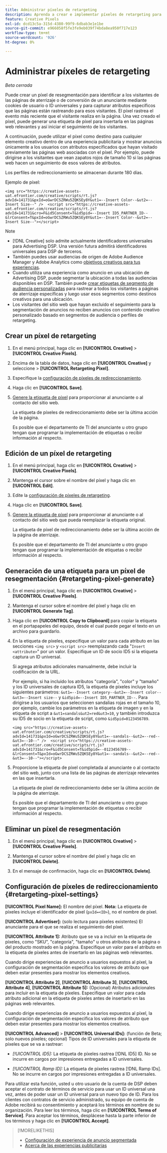 ```yaml
---
title: Administrar píxeles de retargeting
description: Aprenda a crear e implementar píxeles de retargeting para utilizarlos como objetivos para experiencias de publicidad.
feature: Creative Pixels
exl-id: dcd13c5a-315d-4380-99f9-6dbab3e1e1be
source-git-commit: e966058f5fe3fe9eb039f74bda8ea950f717e123
workflow-type: tm+mt
source-wordcount: '926'
ht-degree: 0%

---
```


# Administrar píxeles de retargeting

*Beta cerrada*

<!-- Note to self: These aren't segments -- we don't create a pool of users. -->

Puede crear un píxel de resegmentación para identificar a los visitantes de las páginas de aterrizaje o de conversión de un anunciante mediante cookies de usuario o ID universales y para capturar atributos específicos que las páginas están rastreando para esos visitantes. El píxel rastrea el evento más reciente que el visitante realiza en la página. Una vez creado el píxel, puede generar una etiqueta de píxel para insertarla en las páginas web relevantes y así iniciar el seguimiento de los visitantes.<!-- Note to self: surfer id=cookie or universal ID -->

A continuación, puede utilizar el píxel como destino para cualquier elemento creativo dentro de una experiencia publicitaria y mostrar anuncios únicamente a los usuarios con atributos especificados que hayan visitado previamente las páginas web asociadas con el píxel. Por ejemplo, puede dirigirse a los visitantes que vean zapatos rojos de tamaño 10 si las páginas web hacen un seguimiento de esos valores de atributos.<!-- better example? Make sure they match attribute examples below -->

Los perfiles de redireccionamiento se almacenan durante 180 días.

Ejemplo de píxel:

```
<img src="https://creative-assets-uat.efrontier.com/creative/scripts/rt.js?advId=141731&pxId=oGwrDCSZRWu5ZQKSEy8Y&ut1=--Insert Color--&ut2=--Insert Size--" />  <script src="https://creative-assets-uat.efrontier.com/creative/scripts/rt.js?advId=141731&cro=F&id5Consent=T&id5pid=--Insert ID5_PARTNER_ID--&lrConsent=T&pxId=oGwrDCSZRWu5ZQKSEy8Y&ut1=--Insert Color--&ut2=--Insert Size--"></script>
```

>[!NOTE]
>
> * [!DNL Creative] solo admite actualmente identificadores universales para Advertising DSP. Una versión futura admitirá identificadores universales para DSP de terceros.<!-- Clarify this and reword as needed  -->
>* También puedes usar audiencias de origen de Adobe Audience Manager y Adobe Analytics como [objetivos creativos para tus experiencias](/help/creative/experiences/experience-settings-targeting.md).
>* Cuando utiliza una experiencia como anuncio en una ubicación de Advertising DSP, puede segmentar la ubicación a todas las audiencias disponibles en DSP. También puede [crear etiquetas de segmento de audiencia personalizadas](/help/dsp/audiences/custom-segment-create.md) para rastrear a todos los visitantes a páginas de aterrizaje específicas y luego usar esos segmentos como destinos creativos para una ubicación.
>* Los visitantes del sitio web que hayan excluido el seguimiento para la segmentación de anuncios no reciben anuncios con contenido creativo personalizado basado en segmentos de audiencia o perfiles de retargeting.

## Crear un píxel de retargeting

1. En el menú principal, haga clic en **[!UICONTROL Creative]** > **[!UICONTROL Creative Pixels]**.

1. Encima de la tabla de datos, haga clic en **[!UICONTROL Creative]** y seleccione > **[!UICONTROL Retargeting Pixel]**.

1. Especifique la [configuración de píxeles de redireccionamiento](#retargeting-pixel-settings).

1. Haga clic en **[!UICONTROL Save]**.

1. [Genere la etiqueta de píxel](#retargeting-pixel-generate) para proporcionar al anunciante o al contacto del sitio web.

   La etiqueta de píxeles de redireccionamiento debe ser la última acción de la página.<!-- verify here and below -->

   Es posible que el departamento de TI del anunciante u otro grupo tengan que programar la implementación de etiquetas o recibir información al respecto.

## Edición de un píxel de retargeting

1. En el menú principal, haga clic en **[!UICONTROL Creative]** > **[!UICONTROL Creative Pixels]**.

1. Mantenga el cursor sobre el nombre del píxel y haga clic en **[!UICONTROL Edit]**.

1. Edite la [configuración de píxeles de retargeting](#retargeting-pixel-settings).

1. Haga clic en **[!UICONTROL Save]**.

1. [Genere la etiqueta de píxel](#retargeting-pixel-generate) para proporcionar al anunciante o al contacto del sitio web que pueda reemplazar la etiqueta original.

   La etiqueta de píxel de redireccionamiento debe ser la última acción de la página de aterrizaje.

   Es posible que el departamento de TI del anunciante u otro grupo tengan que programar la implementación de etiquetas o recibir información al respecto.

## Generación de una etiqueta para un píxel de resegmentación {#retargeting-pixel-generate}

1. En el menú principal, haga clic en **[!UICONTROL Creative]** > **[!UICONTROL Creative Pixels]**.

1. Mantenga el cursor sobre el nombre del píxel y haga clic en **[!UICONTROL Generate Tag]**.

1. Haga clic en **[!UICONTROL Copy to Clipboard]** para copiar la etiqueta en el portapapeles del equipo, desde el cual puede pegar el texto en un archivo para guardarlo.

1. En la etiqueta de píxeles, especifique un valor para cada atributo en las secciones `<img src>` y `<script src>` reemplazando cada &quot;`Insert <attribute>`&quot; por un valor. Especifique un ID de socio ID5 si la etiqueta captura un ID universal.

   Si agrega atributos adicionales manualmente, debe incluir la codificación de la URL.

   Por ejemplo, si ha incluido los atributos &quot;categoría&quot;, &quot;color&quot; y &quot;tamaño&quot; y los ID universales de captura ID5, la etiqueta de píxeles incluye los siguientes parámetros: `&ut1=--Insert category--&ut2=--Insert color--&ut3=--Insert size--` y `&id5pid=--Insert ID5_PARTNER_ID--`. Para dirigirse a los usuarios que seleccionen sandalias rojas en el tamaño 10, por ejemplo, cambie los parámetros en la etiqueta de imagen y en la etiqueta de script a `&ut1=sandals&ut2=red&ut3=10`, y también introduzca su ID5 de socio en la etiqueta de script, como `&id5pid=0123456789`.

   `<img src="https://creative-assets-uat.efrontier.com/creative/scripts/rt.js?advId=141731&pxId=oGwrDCSZRWu5ZQKSEy8Y&ut1=--sandals--&ut2=--red--&ut3=--10--" />  <script src="https://creative-assets-uat.efrontier.com/creative/scripts/rt.js?advId=141731&cro=F&id5Consent=T&id5pid=--0123456789--&lrConsent=T&pxId=oGwrDCSZRWu5ZQKSEy8Y&ut1=--sandals--&ut2=--red--&ut3=--10--"></script>`

1. Proporcione la etiqueta de píxel completada al anunciante o al contacto del sitio web, junto con una lista de las páginas de aterrizaje relevantes en las que insertarla.

   La etiqueta de píxel de redireccionamiento debe ser la última acción de la página de aterrizaje.

   Es posible que el departamento de TI del anunciante u otro grupo tengan que programar la implementación de etiquetas o recibir información al respecto.

## Eliminar un píxel de resegmentación

1. En el menú principal, haga clic en **[!UICONTROL Creative]** > **[!UICONTROL Creative Pixels]**.

1. Mantenga el cursor sobre el nombre del píxel y haga clic en **[!UICONTROL Delete]**.

1. En el mensaje de confirmación, haga clic en **[!UICONTROL Delete]**.

## Configuración de píxeles de redireccionamiento {#retargeting-pixel-settings}

**[!UICONTROL Pixel Name]:** El nombre del píxel. **Nota:** La etiqueta de píxeles incluye el identificador de píxel (`pxId=<ID>`), no el nombre de píxel.

**[!UICONTROL Advertiser]:** (solo lectura para píxeles existentes) El anunciante para el que se realiza el seguimiento del píxel.

**[!UICONTROL Attribute 1]:** Atributo que se va a incluir en la etiqueta de píxeles, como &quot;SKU&quot;, &quot;categoría&quot;, &quot;tamaño&quot; u otros atributos de la página o del producto mostrado en la página. Especifique un valor para el atributo en la etiqueta de píxeles antes de insertarlo en las páginas web relevantes.

Cuando dirige experiencias de anuncio a usuarios expuestos al píxel, la configuración de segmentación especifica los valores de atributo que deben estar presentes para mostrar los elementos creativos.

**[!UICONTROL Attribute 2]**, **[!UICONTROL Attribute 3]**, **[!UICONTROL Attribute 4]**, **[!UICONTROL Attribute 5]:** (Opcional) Atributos adicionales para incluir en la etiqueta de píxeles. Especifique un valor para cada atributo adicional en la etiqueta de píxeles antes de insertarlo en las páginas web relevantes.

Cuando dirige experiencias de anuncio a usuarios expuestos al píxel, la configuración de segmentación especifica los valores de atributo que deben estar presentes para mostrar los elementos creativos.

**[!UICONTROL Advanced]** > **[!UICONTROL Universal IDs]:** (función de Beta; solo nuevos píxeles; opcional) Tipos de ID universales para la etiqueta de píxeles que se va a rastrear:

* *[!UICONTROL ID5]:* La etiqueta de píxeles rastrea [!DNL ID5] ID. No se incurre en cargos por impresiones entregadas a ID universales.

* *[!UICONTROL Ramp ID]:* La etiqueta de píxeles rastrea [!DNL Ramp IDs]. No se incurre en cargos por impresiones entregadas a ID universales.

Para utilizar esta función, usted u otro usuario de la cuenta de DSP deben aceptar el contrato de términos de servicio para usar un ID universal una vez, antes de poder usar un ID universal para un nuevo tipo de ID. Para los clientes con contratos de servicio administrado, su equipo de cuenta de Adobe recibirá su consentimiento y aceptará los términos en nombre de su organización. Para leer los términos, haga clic en **[!UICONTROL Terms of Service]**. Para aceptar los términos, desplácese hasta la parte inferior de los términos y haga clic en **[!UICONTROL Accept]**.

>[!MORELIKETHIS]
>
>* [Configuración de experiencia de anuncio segmentada](/help/creative/experiences/experience-settings-targeting.md)
>* [Acerca de las experiencias publicitarias](/help/creative/experiences/experience-about.md)
